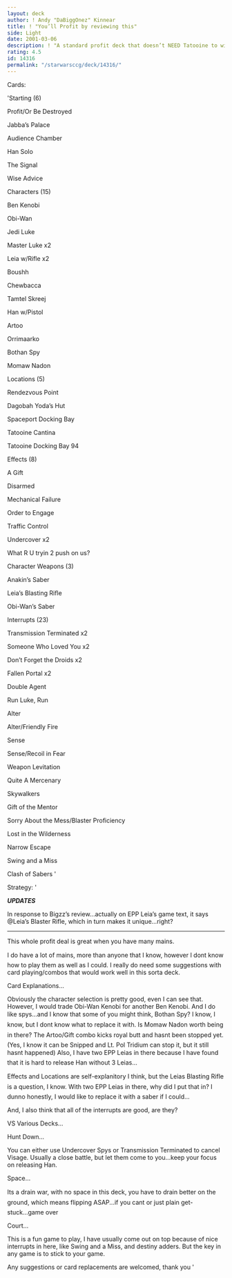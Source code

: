 ```yaml
---
layout: deck
author: ! Andy "DaBiggOnez" Kinnear
title: ! "You’ll Profit by reviewing this"
side: Light
date: 2001-03-06
description: ! "A standard profit deck that doesn’t NEED Tatooine to win.  Equipped with spys and anti-sorts, anything can happen."
rating: 4.5
id: 14316
permalink: "/starwarsccg/deck/14316/"
---
```

Cards: 

'Starting (6)


Profit/Or Be Destroyed

Jabba’s Palace

Audience Chamber

Han Solo

The Signal

Wise Advice


Characters (15)


Ben Kenobi

Obi-Wan

Jedi Luke

Master Luke x2

Leia w/Rifle x2

Boushh

Chewbacca

Tamtel Skreej

Han w/Pistol

Artoo

Orrimaarko

Bothan Spy 

Momaw Nadon


Locations (5)


Rendezvous Point

Dagobah Yoda’s Hut

 Spaceport Docking Bay

Tatooine Cantina

Tatooine Docking Bay 94


Effects (8)


A Gift

Disarmed

Mechanical Failure

Order to Engage

Traffic Control

Undercover x2

What R U tryin 2 push on us?


Character Weapons (3)


Anakin’s Saber

Leia’s Blasting Rifle

Obi-Wan’s Saber


Interrupts (23)


Transmission Terminated x2

Someone Who Loved You x2

Don’t Forget the Droids x2

Fallen Portal x2

Double Agent

Run Luke, Run

Alter

Alter/Friendly Fire

Sense

Sense/Recoil in Fear

Weapon Levitation

Quite A Mercenary

Skywalkers

Gift of the Mentor

Sorry About the Mess/Blaster Proficiency

Lost in the Wilderness

Narrow Escape

Swing and a Miss

Clash of Sabers '

Strategy: '

*****UPDATES*****

In response to Bigzz’s review...actually on EPP Leia’s game text, it says @Leia’s Blaster Rifle, which in turn makes it unique...right?

*****************


This whole profit deal is great when you have many mains. 

I do have a lot of mains, more than anyone that I know, however I dont know how to play them as well as I could.  I really do need some suggestions with card playing/combos that would work well in this sorta deck.


Card Explanations...


Obviously the character selection is pretty good, even I can see that.  However, I would trade Obi-Wan Kenobi for another Ben Kenobi.  And I do like spys...and I know that some of you might think, Bothan Spy?  I know, I know, but I dont know what to replace it with.  Is Momaw Nadon worth being in there?  The Artoo/Gift combo kicks royal butt and hasnt been stopped yet. (Yes, I know it can be Snipped and Lt. Pol Tridium can stop it, but it still hasnt happened)  Also, I have two EPP Leias in there because I have found that it is hard to release Han without 3 Leias...


Effects and Locations are self-explanitory I think, but the Leias Blasting Rifle is a question, I know.  With two EPP Leias in there, why did I put that in?  I dunno honestly, I would like to replace it with a saber if I could...


And, I also think that all of the interrupts are good, are they?


VS Various Decks...


Hunt Down...

You can either use Undercover Spys or Transmission Terminated to cancel Visage.  Usually a close battle, but let them come to you...keep your focus on releasing Han.


Space...

Its a drain war, with no space in this deck, you have to drain better on the ground, which means flipping ASAP...if you cant or just plain get-stuck...game over


Court...

This is a fun game to play, I have usually come out on top because of nice interrupts in here, like Swing and a Miss, and destiny adders.  But the key in any game is to stick to your game.



Any suggestions or card replacements are welcomed, thank you  '
